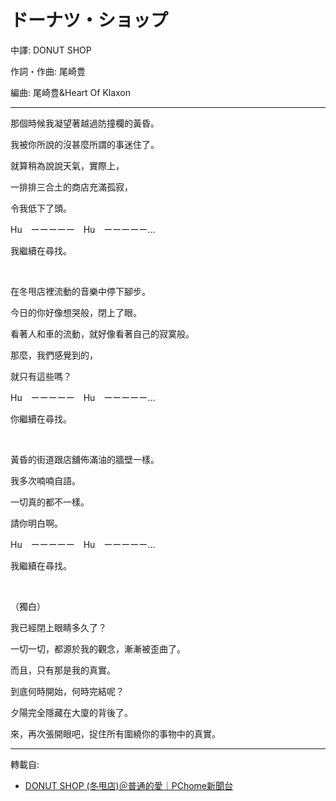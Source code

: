 # ドーナツ・ショップ

中譯: DONUT SHOP

作詞・作曲: 尾崎豊

編曲: 尾崎豊&Heart Of Klaxon

---

那個時候我凝望著越過防撞欄的黃昏。

我被你所說的沒甚麼所謂的事迷住了。

就算稍為說說天氣，實際上，

一排排三合土的商店充滿孤寂，

令我低下了頭。

Hu　ーーーーー　Hu　ーーーーー...

我繼續在尋找。

<br>

在冬甩店裡流動的音樂中停下腳步。

今日的你好像想哭般，閉上了眼。

看著人和車的流動，就好像看著自己的寂寞般。

那麼，我們感覺到的，

就只有這些嗎？

Hu　ーーーーー　Hu　ーーーーー...

你繼續在尋找。

<br>

黃昏的街道跟店舖佈滿油的牆壁一樣。

我多次喃喃自語。

一切真的都不一樣。

請你明白啊。

Hu　ーーーーー　Hu　ーーーーー...

我繼續在尋找。

<br>

（獨白）

我已經閉上眼睛多久了？

一切一切，都源於我的觀念，漸漸被歪曲了。

而且，只有那是我的真實。

到底何時開始，何時完結呢？

夕陽完全隱藏在大廈的背後了。

來，再次張開眼吧，捉住所有圍繞你的事物中的真實。

---
轉載自:

- [DONUT SHOP (冬甩店)＠普通的愛｜PChome新聞台](https://mypaper.pchome.com.tw/forgetnot/post/1234881734)